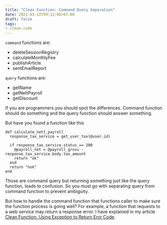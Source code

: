 ```yaml
---
title: "Clean Function: Command Query Separation"
date: 2021-03-12T09:12:08+07:00
draft: false
tags:
- clean-code
---
```


`command` functions are:
- deleteSessionRegistry
- calculateMonthlyFee
- publishArticle
- sentEmailReport

`query` functions are:
- getName
- getNettPayroll
- getDiscount

If you are programmers you should spot the differences. Command function should do something and the query
function should answer something.

But have you found a function like this

```
def calculate_nett_payroll
  response_tax_service = get_user_tax(@user.id)

  if response_tax_service.status == 200
    @payroll_net = @payroll_gross - response_tax_service.body.tax_amount
    return "ok"
  end
  return "nok"
end
```

Those are command query but returning something just like the query function, leads to confusion. So you must go with separating query from command function to prevent ambiguity.

But how to handle the command function that functions caller to make sure the function process is going well? For
 example, a function that requests to a web service may return a response error. I have explained in my article
 [Clean Function: Using Exception to Return Eror Code](https://ridhar.com/clean-function-using-exception-to-return-eror-code/).